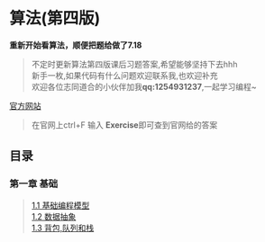 # 算法(第四版)

**重新开始看算法，顺便把题给做了7.18**
>不定时更新算法第四版课后习题答案,希望能够坚持下去hhh  
>新手一枚,如果代码有什么问题欢迎联系我,也欢迎补充  
>欢迎各位志同道合的小伙伴加我**qq:1254931237**,一起学习编程~  



[官方网站](https://algs4.cs.princeton.edu/code/ )  
>在官网上ctrl+F 输入 **Exercise**即可查到官网给的答案

## 目录

### 第一章 基础
   > [1.1 基础编程模型](https://github.com/tongji4m3/Algorithm-fourth-edition/tree/master/1.1)  
   >[1.2 数据抽象]( https://github.com/tongji4m3/Algorithm-fourth-edition/tree/master/1.2)   
   >[1.3 背包,队列和栈]( https://github.com/tongji4m3/Algorithm-fourth-edition/tree/master/1.3)
 
